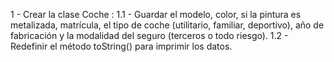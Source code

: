    1 - Crear la clase Coche :
   1.1 -  Guardar el modelo, color, si la pintura es metalizada, matrícula, el tipo de coche (utilitario,
          familiar, deportivo), año de fabricación y la modalidad del seguro (terceros o todo riesgo).
   1.2 -  Redefinir el método toString() para imprimir los datos.